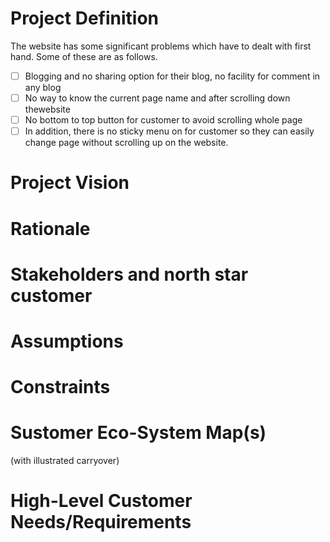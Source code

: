 # Project Definition

The website has some significant problems which have to dealt with first hand. Some of these are as follows.

- [ ] Blogging and no sharing option for their blog, no facility for comment in any blog
- [ ] No way to know the current page name and after scrolling down thewebsite 
- [ ] No bottom to top button for customer to avoid scrolling whole page
- [ ] In addition, there is no sticky menu on for customer so they can easily change page without scrolling up on the website.

# Project Vision

# Rationale

# Stakeholders and north star customer

# Assumptions

# Constraints

# Sustomer Eco-System Map(s)
(with illustrated carryover)

# High-Level Customer Needs/Requirements
